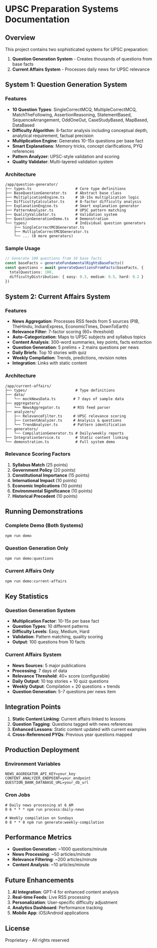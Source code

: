 # UPSC Preparation Systems Documentation

## Overview
This project contains two sophisticated systems for UPSC preparation:

1. **Question Generation System** - Creates thousands of questions from base facts
2. **Current Affairs System** - Processes daily news for UPSC relevance

## System 1: Question Generation System

### Features
- **10 Question Types**: SingleCorrectMCQ, MultipleCorrectMCQ, MatchTheFollowing, AssertionReasoning, StatementBased, SequenceArrangement, OddOneOut, CaseStudyBased, MapBased, DataBased
- **Difficulty Algorithm**: 8-factor analysis including conceptual depth, analytical requirement, factual precision
- **Multiplication Engine**: Generates 10-15x questions per base fact
- **Smart Explanations**: Memory tricks, concept clarifications, PYQ references
- **Pattern Analyzer**: UPSC-style validation and scoring
- **Quality Validator**: Multi-layered validation system

### Architecture
```
/app/question-generator/
├── types.ts                    # Core type definitions
├── BaseQuestionGenerator.ts    # Abstract base class
├── MultiplicationEngine.ts     # 10-15x multiplication logic
├── DifficultyCalculator.ts     # 8-factor difficulty analysis
├── ExplanationEngine.ts        # Smart explanation generator
├── PatternAnalyzer.ts          # UPSC pattern matching
├── QualityValidator.ts         # Validation system
├── QuestionGenerationDemo.ts   # Demonstration
└── types/                      # Individual question generators
    ├── SingleCorrectMCQGenerator.ts
    ├── MultipleCorrectMCQGenerator.ts
    └── ... (8 more generators)
```

### Sample Usage
```typescript
// Generate 100 questions from 10 base facts
const baseFacts = generateFundamentalRightsBaseFacts()
const questions = await generateQuestionsFromFacts(baseFacts, {
  totalQuestions: 100,
  difficultyDistribution: { easy: 0.3, medium: 0.5, hard: 0.2 }
})
```

## System 2: Current Affairs System

### Features
- **News Aggregation**: Processes RSS feeds from 5 sources (PIB, TheHindu, IndianExpress, EconomicTimes, DownToEarth)
- **Relevance Filter**: 7-factor scoring (60+ threshold)
- **Auto-Categorization**: Maps to UPSC subjects and syllabus topics
- **Content Analysis**: 300-word summaries, key points, facts extraction
- **Question Generation**: 5 prelims + 2 mains questions per news
- **Daily Briefs**: Top 10 stories with quiz
- **Weekly Compilation**: Trends, predictions, revision notes
- **Integration**: Links with static content

### Architecture
```
/app/current-affairs/
├── types/                      # Type definitions
├── data/
│   └── mockNewsData.ts        # 7 days of sample data
├── aggregators/
│   └── NewsAggregator.ts      # RSS feed parser
├── analyzers/
│   ├── RelevanceFilter.ts     # UPSC relevance scoring
│   ├── ContentAnalyzer.ts     # Analysis & questions
│   └── TrendAnalyzer.ts       # Pattern identification
├── generators/
│   └── CompilationGenerator.ts # Daily/weekly reports
├── IntegrationService.ts       # Static content linking
└── demonstration.ts            # Full system demo
```

### Relevance Scoring Factors
1. **Syllabus Match** (25 points)
2. **Government Policy** (20 points)
3. **Constitutional Importance** (15 points)
4. **International Impact** (10 points)
5. **Economic Implications** (10 points)
6. **Environmental Significance** (10 points)
7. **Historical Precedent** (10 points)

## Running Demonstrations

### Complete Demo (Both Systems)
```bash
npm run demo
```

### Question Generation Only
```bash
npm run demo:questions
```

### Current Affairs Only
```bash
npm run demo:current-affairs
```

## Key Statistics

### Question Generation System
- **Multiplication Factor**: 10-15x per base fact
- **Question Types**: 10 different patterns
- **Difficulty Levels**: Easy, Medium, Hard
- **Validation**: Pattern matching, quality scoring
- **Output**: 100 questions from 10 facts

### Current Affairs System
- **News Sources**: 5 major publications
- **Processing**: 7 days of data
- **Relevance Threshold**: 40+ score (configurable)
- **Daily Output**: 10 top stories + 10 quiz questions
- **Weekly Output**: Compilation + 20 questions + trends
- **Question Generation**: 5-7 questions per news item

## Integration Points

1. **Static Content Linking**: Current affairs linked to lessons
2. **Question Tagging**: Questions tagged with news references
3. **Enhanced Lessons**: Static content updated with current examples
4. **Cross-Referenced PYQs**: Previous year questions mapped

## Production Deployment

### Environment Variables
```env
NEWS_AGGREGATOR_API_KEY=your_key
CONTENT_ANALYZER_ENDPOINT=your_endpoint
QUESTION_BANK_DATABASE_URL=your_db_url
```

### Cron Jobs
```cron
# Daily news processing at 6 AM
0 6 * * * npm run process:daily-news

# Weekly compilation on Sundays
0 8 * * 0 npm run generate:weekly-compilation
```

## Performance Metrics

- **Question Generation**: ~1000 questions/minute
- **News Processing**: ~50 articles/minute
- **Relevance Filtering**: ~200 articles/minute
- **Content Analysis**: ~10 articles/minute

## Future Enhancements

1. **AI Integration**: GPT-4 for enhanced content analysis
2. **Real-time Feeds**: Live RSS processing
3. **Personalization**: User-specific difficulty adjustment
4. **Analytics Dashboard**: Performance tracking
5. **Mobile App**: iOS/Android applications

## License
Proprietary - All rights reserved